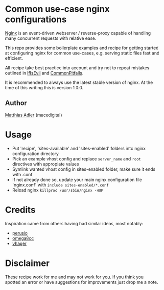 # Common use-case nginx configurations

[Nginx](http://wiki.nginx.org/) is an event-driven webserver / reverse-proxy capable of handling many concurrent requests with relative ease. 

This repo provides some boilerplate examples and recipe for getting started at configuring nginx for common use-cases, e.g. serving static files fast and efficient. 

All recipe take best practice into account and try not to repeat mistakes outlined in [IfIsEvil](http://wiki.nginx.org/IfIsEvil) and [CommonPitfalls](http://wiki.nginx.org/Pitfalls). 

It is recommended to always use the latest stable version of nginx. At the time of this writing this is version 1.0.0. 

## Author

[Matthias Adler](http://matthiasadler.info/) (macedigital)

# Usage

* Put 'recipe', 'sites-available' and 'sites-enabled' folders into nginx configuration directory
* Pick an example vhost config and replace `server_name` and `root` directives with appropiate values 
* Symlink wanted vhost config in sites-enabled folder, make sure it ends with .conf 
* If not already done so, update your main nginx configuration file 'nginx.conf' with `include sites-enabled/*.conf`
* Reload nginx `killproc /usr/sbin/nginx -HUP`

# Credits 

Inspiration came from others having had similar ideas, most notably: 

* [perusio](https://github.com/perusio)
* [omega8cc](https://github.com/omega8cc/nginx-for-drupal)
* [yhager](https://github.com/yhager/nginx_drupal)

# Disclaimer

These recipe work for me and may not work for you. If you think you spotted an error or have suggestions for improvements just drop me a note. 

